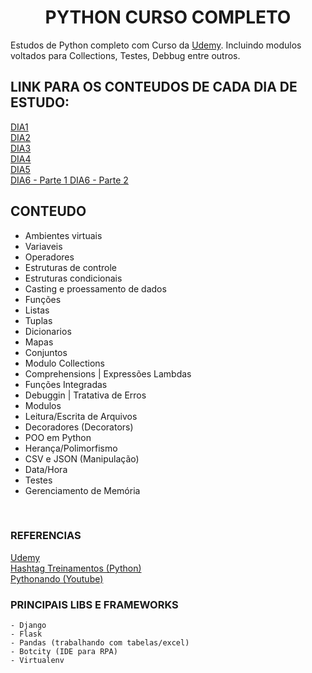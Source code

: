 <h1 align="center">PYTHON CURSO COMPLETO</h1>

Estudos de Python completo com Curso da <a href="https://www.udemy.com" target="_blank">Udemy</a>. Incluindo modulos voltados para Collections, Testes, Debbug entre outros.

## LINK PARA OS CONTEUDOS DE CADA DIA DE ESTUDO:


<a href="https://github.com/CamiloCCarvalho/python/blob/master/studies/day1/main.py">
    DIA1
</a>
<br/>

<a href="https://github.com/CamiloCCarvalho/python/blob/master/studies/day2/main.py">
    DIA2
</a>
<br/>

<a href="https://github.com/CamiloCCarvalho/python/blob/master/studies/day3/main.py">
    DIA3
</a>
<br/>

<a href="https://github.com/CamiloCCarvalho/python/blob/master/studies/day4/main.py">
    DIA4
</a>
<br/>

<a href="https://github.com/CamiloCCarvalho/python/blob/master/studies/day5/main.py">
    DIA5
</a>
<br/>

<a href="https://github.com/CamiloCCarvalho/python/blob/master/studies/day6/main.py">
    DIA6 - Parte 1
</a>
<a href="https://github.com/CamiloCCarvalho/python/blob/master/studies/day6/main2.py">
    DIA6 - Parte 2
</a>
<br/>


## CONTEUDO

<ul>
    <li>Ambientes virtuais</li>
    <li>Variaveis</li>
    <li>Operadores</li>
    <li>Estruturas de controle</li>
    <li>Estruturas condicionais</li>
    <li>Casting e proessamento de dados</li>
    <li>Funções</li>
    <li>Listas</li>
    <li>Tuplas</li>
    <li>Dicionarios</li>
    <li>Mapas</li>
    <li>Conjuntos</li>
    <li>Modulo Collections</li>
    <li>Comprehensions | Expressões Lambdas</li>
    <li>Funções Integradas</li>
    <li>Debuggin | Tratativa de Erros</li>
    <li>Modulos</li>
    <li>Leitura/Escrita de Arquivos</li>
    <li>Decoradores (Decorators)</li>
    <li>POO em Python</li>
    <li>Herança/Polimorfismo</li>
    <li>CSV e JSON (Manipulação)</li>
    <li>Data/Hora</li>
    <li>Testes</li>
    <li>Gerenciamento de Memória</li>
</ul>
<br/>

### REFERENCIAS

<a href="https://www.udemy.com/" target="_blank">
    Udemy
</a>
<br/>
<a href="https://www.hashtagtreinamentos.com/" target="_blank">
    Hashtag Treinamentos (Python)
</a>
<br/>
<a href="https://www.youtube.com/@pythonando" target="_blank">
    Pythonando (Youtube)
</a>

<br/>

### PRINCIPAIS LIBS E FRAMEWORKS

    - Django
    - Flask
    - Pandas (trabalhando com tabelas/excel)
    - Botcity (IDE para RPA)
    - Virtualenv

